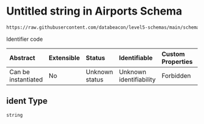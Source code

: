 # Untitled string in Airports Schema

```txt
https://raw.githubusercontent.com/databeacon/level5-schemas/main/schemas/airports.schema.json#/properties/ident
```

Identifier code

| Abstract            | Extensible | Status         | Identifiable            | Custom Properties | Additional Properties | Access Restrictions | Defined In                                                                      |
| :------------------ | :--------- | :------------- | :---------------------- | :---------------- | :-------------------- | :------------------ | :------------------------------------------------------------------------------ |
| Can be instantiated | No         | Unknown status | Unknown identifiability | Forbidden         | Allowed               | none                | [airports.schema.json\*](../../out/airports.schema.json "open original schema") |

## ident Type

`string`
